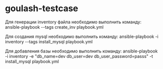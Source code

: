# goulash-testcase

Для генерации inventory файла необходимо выполнить команду: ansible-playbook --tags create_inv playbook.yml

Для создания mysql необходимо выполнить команду: ansible-playbook -i inventory --tags install_mysql playbook.yml

Для добавления базы необходимо выполнить команду: ansible-playbook -i inventory -e "db_name=dev db_user=dev db_user_password=passs" -t install_mysql playbook.yml

